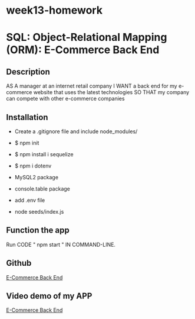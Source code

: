 # week13-homework

# SQL: Object-Relational Mapping (ORM): E-Commerce Back End

## Description

AS A manager at an internet retail company
I WANT a back end for my e-commerce website that uses the latest technologies
SO THAT my company can compete with other e-commerce companies




 ## Installation

* Create a .gitignore file and include node_modules/ 

* $ npm init

* $ npm install i sequelize

* $ npm i dotenv

*  MySQL2 package

*  console.table package 

*  add .env file 

*  node seeds/index.js 


 ## Function the app

  Run CODE " npm start " IN COMMAND-LINE.
 

## Github

[E-Commerce Back End](https://github.com/elsa5152/week13-homework.git)



## Video demo of my APP

[E-Commerce Back End](https://user-images.githubusercontent.com/100567053/172838712-3cf2c249-5ea1-474c-bb5f-51903451dd0e.MP4)
